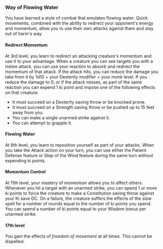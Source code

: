 <style>
  .phb{ background : white;}
  .phb img{ display : none;}
  .phb hr+blockquote{background : white;}
</style>

<!--
Homebrewery links
- Share: http://homebrewery.naturalcrit.com/share/SkQUOB4s0G
- Edit: http://homebrewery.naturalcrit.com/edit/B14LOrViCf
-->

### Way of Flowing Water

You have learned a style of combat that emulates flowing water:  Quick movements, combined with the ability to redirect your opponent's energy and momentum, allow you to use their own attacks against them and stay out of harm's way.

#### Redirect Momentum

At 3rd level, you learn to redirect an attacking creature's momentum and use it to your advantage.  When a creature you can see targets you with a melee attack, you can use your reaction to absorb and redirect the momentum of that attack.  If the attack hits, you can reduce the damage you take from it by 1d10 + your Dexterity modifier + your monk level.  If you reduce the damage to 0, or if the attack misses, as part of the same reaction you can expend 1 ki point and impose one of the following effects on that creature:

- It must succeed on a Dexterity saving throw or be knocked prone.
- It must succeed on a Strength saving throw or be pushed up to 15 feet away from you.
- You can make a single unarmed strike against it.
- You can attempt to grapple it.

#### Flowing Water

At 6th level, you learn to reposition yourself as part of your attacks.  When you take the Attack action on your turn, you can use either the Patient Defense feature or Step of the Wind feature during the same turn without expending ki points.

#### Momentum Control

At 11th level, your mastery of momentum allows you to affect others.  Whenever you hit a target with an unarmed strike, you can spend 1 or more ki points to force the creature to make a Constitution saving throw against your Ki save DC. On a failure, the creature suffers the effects of the *slow* spell for a number of rounds equal to the number of ki points you spend.  You can spend a number of ki points equal to your Wisdom bonus per unarmed strike.

#### 17th level

You gain the effects of *freedom of movement* at all times.  This cannot be dispelled.



